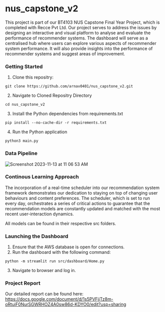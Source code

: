 # nus_capstone_v2
This project is part of our BT4103 NUS Capstone Final Year Project, which is completed with Recce Pvt Ltd. Our project serves to address the issues by designing an interactive and visual platform to analyse and evaluate the performance of recommender systems. The dashboard will serve as a centralised hub where users can explore various aspects of recommender system performance. It will also provide insights into the performance of recommender systems and suggest areas of improvement.

### Getting Started
1. Clone this repositry:

``` 
git clone https://github.com/arnav0401/nus_capstone_v2.git
```

2. Navigate to Cloned Repositry Directory

``` 
cd nus_capstone_v2
```

3. Install the Python dependencies from requirements.txt

``` 
pip install --no-cache-dir -r requirements.txt
```

4. Run the Python application

``` 
python3 main.py
```
### Data Pipeline
![Screenshot 2023-11-13 at 11 06 53 AM](https://github.com/arnav0401/nus_capstone_v2/assets/65774796/a061cd3c-6c57-446e-9e43-36261afa6dba)

### Continous Learning Approach 
The incorporation of a real-time scheduler into our recommendation system framework demonstrates our dedication to staying on top of changing user behaviours and content preferences. The scheduler, which is set to run every day, orchestrates a series of critical actions to guarantee that the recommendation models are constantly updated and matched with the most recent user-interaction dynamics.

All models can be found in their respective src folders.

### Launching the Dashboard

1. Ensure that the AWS database is open for connections.
2. Run the dashboard with the following command:
```
python -m streamlit run src/dashboard/Home.py
```
3. Navigate to browser and log in.

### Project Report
Our detailed report can be found here: https://docs.google.com/document/d/1s5PVFjjTz8m-oRtuiF0NurSGWRHOZ4A0sw86d-KDYO0/edit?usp=sharing
